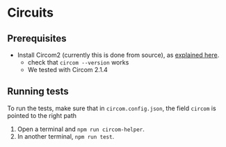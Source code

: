 # Circuits

## Prerequisites

- Install Circom2 (currently this is done from source), as [explained here][circom-install].
    - check that `circom --version` works 
    - We tested with Circom 2.1.4

[circom-install]: https://docs.circom.io/getting-started/installation/

## Running tests

To run the tests, make sure that in `circom.config.json`, the field `circom` is pointed to the right path

1. Open a terminal and `npm run circom-helper`.
2. In another terminal, `npm run test`. 
